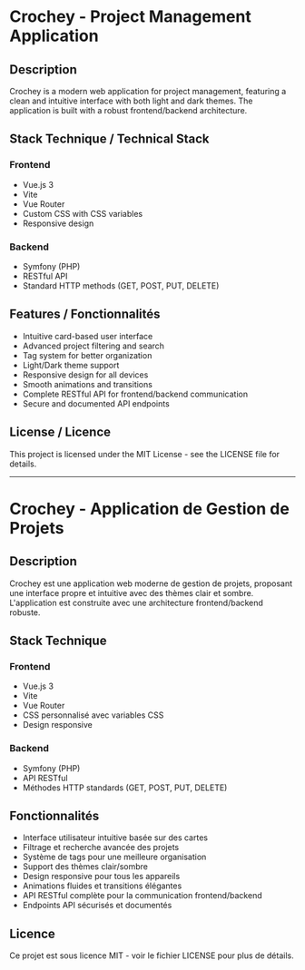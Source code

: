 # Crochey - Project Management Application

## Description
Crochey is a modern web application for project management, featuring a clean and intuitive interface with both light and dark themes. The application is built with a robust frontend/backend architecture.

## Stack Technique / Technical Stack

### Frontend
- Vue.js 3
- Vite
- Vue Router
- Custom CSS with CSS variables
- Responsive design

### Backend
- Symfony (PHP)
- RESTful API
- Standard HTTP methods (GET, POST, PUT, DELETE)

## Features / Fonctionnalités

- Intuitive card-based user interface
- Advanced project filtering and search
- Tag system for better organization
- Light/Dark theme support
- Responsive design for all devices
- Smooth animations and transitions
- Complete RESTful API for frontend/backend communication
- Secure and documented API endpoints

## License / Licence

This project is licensed under the MIT License - see the LICENSE file for details.

---

# Crochey - Application de Gestion de Projets

## Description
Crochey est une application web moderne de gestion de projets, proposant une interface propre et intuitive avec des thèmes clair et sombre. L'application est construite avec une architecture frontend/backend robuste.

## Stack Technique

### Frontend
- Vue.js 3
- Vite
- Vue Router
- CSS personnalisé avec variables CSS
- Design responsive

### Backend
- Symfony (PHP)
- API RESTful
- Méthodes HTTP standards (GET, POST, PUT, DELETE)

## Fonctionnalités

- Interface utilisateur intuitive basée sur des cartes
- Filtrage et recherche avancée des projets
- Système de tags pour une meilleure organisation
- Support des thèmes clair/sombre
- Design responsive pour tous les appareils
- Animations fluides et transitions élégantes
- API RESTful complète pour la communication frontend/backend
- Endpoints API sécurisés et documentés

## Licence

Ce projet est sous licence MIT - voir le fichier LICENSE pour plus de détails. 
